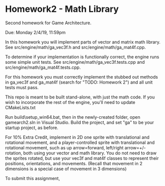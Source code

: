 # Homework2 - Math Library
Second homework for Game Architecture.

Due: Monday 2/4/19, 11:59pm

In this homework you will implement parts of vector and matrix math library. 
See src/engine/math/ga_vec3f.h and src/engine/math/ga_mat4f.cpp.

To determine if your implementation is functionally correct, the engine runs
some simple unit tests. See src/engine/math/ga_vec3f.tests.cpp and
src/engine/math/ga_mat4f.tests.cpp.

For this homework you must correctly implement the stubbed out methods
in ga_vec3f and ga_mat4f (search for "TODO: Homework 2") and all unit tests
must pass.

This repo is meant to be built stand-alone, with just the math code. If you wish
to incorporate the rest of the engine, you'll need to update CMakeLists.txt

Run build\setup_win64.bat, then in the newly-created folder, open gamearch2.sln
in Visual Studio. Build the project, and set "ga" to be your startup project,
as before. 

For 10% Extra Credit, implement in 2D one sprite with translational and rotational movement, 
and a player-controlled sprite with translational and rotational movement, such as up arrow=forward, left/right arrow=+/- rotation,
both using your vector and math library.
You do not need to draw the sprites rotated, but use your vec3f and mat4f classes to represent their positions, orientations, and movements.
(Recall that movement in 2 dimensions is a special case of movement in 3 dimensions)

To submit this assignment, 
